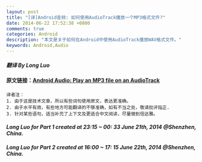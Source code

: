 ```yaml
---
layout: post
title: "[译]Android音频: 如何使用AudioTrack播放一个MP3格式文件?"
date: 2014-06-22 17:52:38 +0800
comments: true
categories: Android
description: "本文是关于如何在Android中使用AudioTrack播放WAV格式文件。"
keywords: Android,Audio
---
```


#### ***翻译 By Long Luo***

#### 原文链接：[Android Audio: Play an MP3 file on an AudioTrack](http://mindtherobot.com/blog/624/android-audio-play-an-mp3-file-on-an-audiotrack/)

	译者注：
	1. 由于这是技术文章，所以有些词句使用原文，表达更准确。
	2. 由于水平有效，有些地方可能翻译的不够准确，如有不当之处，敬请批评指正.
	3. 针对某些语句，适当补充了上下文及更适合中文阅读，尽量做到信达雅。









#### ***Long Luo for Part 1 created at 23:15 ~ 00: 33 June 21th, 2014 @Shenzhen, China.***
#### ***Long Luo for Part 2 created at 16:00 ~ 17: 15 June 22th, 2014 @Shenzhen, China.***